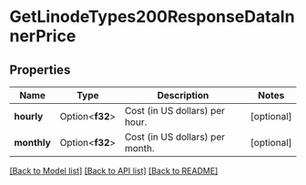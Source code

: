 # GetLinodeTypes200ResponseDataInnerPrice

## Properties

Name | Type | Description | Notes
------------ | ------------- | ------------- | -------------
**hourly** | Option<**f32**> | Cost (in US dollars) per hour. | [optional]
**monthly** | Option<**f32**> | Cost (in US dollars) per month. | [optional]

[[Back to Model list]](../README.md#documentation-for-models) [[Back to API list]](../README.md#documentation-for-api-endpoints) [[Back to README]](../README.md)


